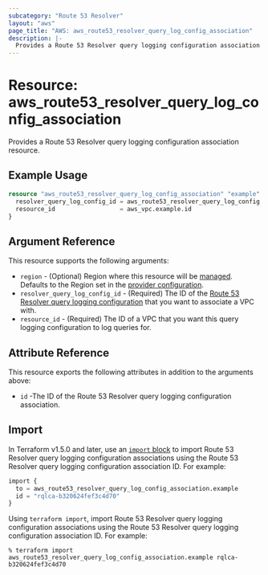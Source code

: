 ```yaml
---
subcategory: "Route 53 Resolver"
layout: "aws"
page_title: "AWS: aws_route53_resolver_query_log_config_association"
description: |-
  Provides a Route 53 Resolver query logging configuration association resource.
---
```


# Resource: aws_route53_resolver_query_log_config_association

Provides a Route 53 Resolver query logging configuration association resource.

## Example Usage

```terraform
resource "aws_route53_resolver_query_log_config_association" "example" {
  resolver_query_log_config_id = aws_route53_resolver_query_log_config.example.id
  resource_id                  = aws_vpc.example.id
}
```

## Argument Reference

This resource supports the following arguments:

* `region` - (Optional) Region where this resource will be [managed](https://docs.aws.amazon.com/general/latest/gr/rande.html#regional-endpoints). Defaults to the Region set in the [provider configuration](https://registry.terraform.io/providers/hashicorp/aws/latest/docs#aws-configuration-reference).
* `resolver_query_log_config_id` - (Required) The ID of the [Route 53 Resolver query logging configuration](route53_resolver_query_log_config.html) that you want to associate a VPC with.
* `resource_id` - (Required) The ID of a VPC that you want this query logging configuration to log queries for.

## Attribute Reference

This resource exports the following attributes in addition to the arguments above:

* `id` -The ID of the Route 53 Resolver query logging configuration association.

## Import

In Terraform v1.5.0 and later, use an [`import` block](https://developer.hashicorp.com/terraform/language/import) to import  Route 53 Resolver query logging configuration associations using the Route 53 Resolver query logging configuration association ID. For example:

```terraform
import {
  to = aws_route53_resolver_query_log_config_association.example
  id = "rqlca-b320624fef3c4d70"
}
```

Using `terraform import`, import  Route 53 Resolver query logging configuration associations using the Route 53 Resolver query logging configuration association ID. For example:

```console
% terraform import aws_route53_resolver_query_log_config_association.example rqlca-b320624fef3c4d70
```
